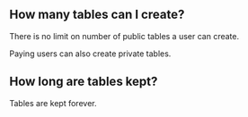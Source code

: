 <!--
title = "What are the usage limits on csvbase?"
description = "How many tables can I upload?  How long are they kept?"
draft = false
created = 2024-06-18
updated = 2024-06-18
category = "basics"
-->

## How many tables can I create?

There is no limit on number of public tables a user can create.

Paying users can also create private tables.

## How long are tables kept?

Tables are kept forever.
